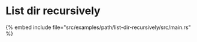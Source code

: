 # List dir recursively

{% embed include file="src/examples/path/list-dir-recursively/src/main.rs" %}


